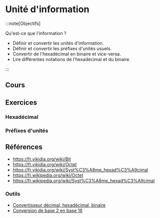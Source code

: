 # Unité d'information

:::note[Objectifs]

Qu'est-ce que l'information ?

- Définir et convertir les unités d'information.
- Définir et convertir les préfixes d'unités usuels.
- Convertir de l'hexadécimal en binaire et vice-versa.
- Lire différentes notations de l'hexadécimal et du binaire.

:::

## Cours

<Reaveal name="1m-repr-unite" />

## Exercices

### Hexadécimal

### Préfixes d'unités

## Références

- https://fr.vikidia.org/wiki/Bit
- https://fr.vikidia.org/wiki/Octet
- https://fr.vikidia.org/wiki/Syst%C3%A8me_hexad%C3%A9cimal
- https://fr.wikipedia.org/wiki/Octet
- https://fr.wikipedia.org/wiki/Syst%C3%A8me_hexad%C3%A9cimal

### Outils

- [Convertisseur décimal, hexadécimal, binaire](https://sebastienguillon.com/test/javascript/convertisseur.html)
- [Conversion de base 2 en base 16](https://fr.wikihow.com/convertir-du-binaire-en-hexad%C3%A9cimal)
